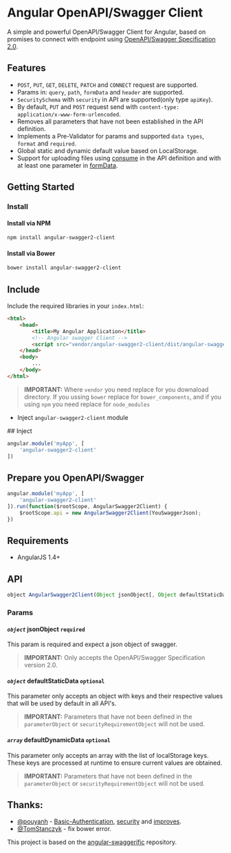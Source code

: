 # Angular OpenAPI/Swagger Client
A simple and powerful OpenAPI/Swagger Client for Angular, based on promises to connect with endpoint using [OpenAPI/Swagger Specification 2.0](http://swagger.io/).

## Features
* `POST`, `PUT`, `GET`, `DELETE`, `PATCH` and `CONNECT` request are supported.
* Params in: `query`, `path`, `formData` and `header` are supported.
* `SecuritySchema` with `security` in API are supported(only type `apiKey`).
* By default, `PUT` and `POST` request send with `content-type: application/x-www-form-urlencoded`.
* Removes all parameters that have not been established in the API definition.
* Implements a Pre-Validator for params and supported `data types`, `format` and `required`.
* Global static and dynamic default value based on LocalStorage.
* Support for uploading files using [consume](http://swagger.io/specification/#operation-object-36) in the API definition and with at least one parameter in [formData](http://swagger.io/specification/#parameterObject).

## Getting Started

### Install
#### Install via NPM
```bash
npm install angular-swagger2-client
```
#### Install via Bower
```bash
bower install angular-swagger2-client
```

## Include

Include the required libraries in your `index.html`:

```html
<html>
    <head>
        <title>My Angular Application</title>
        <!-- Angular swagger Client -->
        <script src="vendor/angular-swagger2-client/dist/angular-swagger2-client.js"></script>
    </head>
    <body>
        ...
    </body>
</html>
```
> **IMPORTANT:** Where `vendor` you need replace for you downaload directory. If you ussing `bower` replace for `bower_components`, and if you using `npm` you need replace for `node_modules`
* Inject `angular-swagger2-client` module

## Inject

```javascript
angular.module('myApp', [
	'angular-swagger2-client'
])
```

## Prepare you OpenAPI/Swagger

```javascript
angular.module('myApp', [
	'angular-swagger2-client'
]).run(function($rootScope, AngularSwagger2Client) {
	$rootScope.api = new AngularSwagger2Client(YouSwaggerJson);
})
```

## Requirements
* AngularJS 1.4+

## API

```javascript
object AngularSwagger2Client(Object jsonObject[, Object defaultStaticData[, Array defaultDynamicData]])
```

### Params

#### *`object`* jsonObject **`required`**
This param is required and expect a json object of swagger.
> **IMPORTANT:** Only accepts the OpenAPI/Swagger Specification version 2.0.

#### *`object`* defaultStaticData **`optional`**
This parameter only accepts an object with keys and their respective values that will be used by default in all API's.
> **IMPORTANT:** Parameters that have not been defined in the `parameterObject` or `securityRequirementObject` will not be used.

#### *`array`* defaultDynamicData **`optional`**
This parameter only accepts an array with the list of localStorage keys. These keys are processed at runtime to ensure current values are obtained.
> **IMPORTANT:** Parameters that have not been defined in the `parameterObject` or `securityRequirementObject` will not be used.


## Thanks:
* [@pouyanh](https://github.com/pouyanh) - [Basic-Authentication](https://github.com/olaferlandsen/angular-swagger2-client/pull/2), [security](https://github.com/olaferlandsen/angular-swagger2-client/pull/3) and [improves](https://github.com/olaferlandsen/angular-swagger2-client/pull/4).
* [@TomStanczyk](https://github.com/TomStanczyk) - fix bower error.

This project is based on the [angular-swaggerific](https://github.com/TradeRev/angular-swaggerific) repository.

